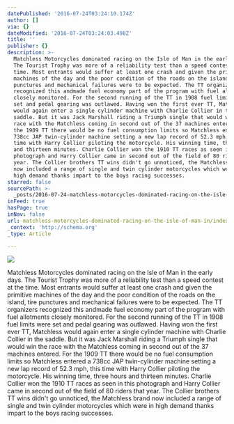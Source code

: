 ```yaml
---
datePublished: '2016-07-24T03:24:10.174Z'
author: []
via: {}
dateModified: '2016-07-24T03:24:03.498Z'
title: ''
publisher: {}
description: >-
  Matchless Motorcycles dominated racing on the Isle of Man in the early days.
  The Tourist Trophy was more of a reliability test than a speed contest at the
  time. Most entrants would suffer at least one crash and given the primitive
  machines of the day and the poor condition of the roads on the island, tire
  punctures and mechanical failures were to be expected. The TT organizers
  recognized this andmade fuel economy part of the program with fuel allotments
  closely monitored. For the second running of the TT in 1908 fuel limits were
  set and pedal gearing was outlawed. Having won the first ever TT, Matchless
  would again enter a single cylinder machine with Charlie Collier in the
  saddle. But it was Jack Marshall riding a Triumph single that would win the
  race with the Matchless coming in second out of the 37 machines entered. For
  the 1909 TT there would be no fuel consumption limits so Matchless entered a
  738cc JAP twin-cylinder machine setting a new lap record of 52.3 mph, this
  time with Harry Collier piloting the motorcycle. His winning time, three hours
  and thirteen minutes. Charlie Collier won the 1910 TT races as seen in this
  photograph and Harry Collier came in second out of the field of 80 riders that
  year. The Collier brothers TT wins didn't go unnoticed, the Matchless brand
  now included a range of single and twin cylinder motorcycles which were in
  high demand thanks impart to the boys racing successes.
starred: false
sourcePath: >-
  _posts/2016-07-24-matchless-motorcycles-dominated-racing-on-the-isle-of-man-in.md
inFeed: true
hasPage: true
inNav: false
url: matchless-motorcycles-dominated-racing-on-the-isle-of-man-in/index.html
_context: 'http://schema.org'
_type: Article

---
```

![](https://the-grid-user-content.s3-us-west-2.amazonaws.com/6bc02802-eaae-46a0-8c96-4acefbaf9f26.jpg)

Matchless Motorcycles dominated racing on the Isle of Man in the early days. The Tourist Trophy was more of a reliability test than a speed contest at the time. Most entrants would suffer at least one crash and given the primitive machines of the day and the poor condition of the roads on the island, tire punctures and mechanical failures were to be expected. The TT organizers recognized this andmade fuel economy part of the program with fuel allotments closely monitored. For the second running of the TT in 1908 fuel limits were set and pedal gearing was outlawed. Having won the first ever TT, Matchless would again enter a single cylinder machine with Charlie Collier in the saddle. But it was Jack Marshall riding a Triumph single that would win the race with the Matchless coming in second out of the 37 machines entered. For the 1909 TT there would be no fuel consumption limits so Matchless entered a 738cc JAP twin-cylinder machine setting a new lap record of 52.3 mph, this time with Harry Collier piloting the motorcycle. His winning time, three hours and thirteen minutes. Charlie Collier won the 1910 TT races as seen in this photograph and Harry Collier came in second out of the field of 80 riders that year. The Collier brothers TT wins didn't go unnoticed, the Matchless brand now included a range of single and twin cylinder motorcycles which were in high demand thanks impart to the boys racing successes.